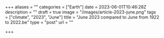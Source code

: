 +++
aliases = ""
categories = ["Earth"]
date = 2023-06-01T10:46:28Z
description = ""
draft = true
image = "/images/article-2023-june.png"
tags = ["climate", "2023", "June"]
title = "June 2023 compared to June from 1922 to 2022.be"
type = "post"
url = ""

+++
